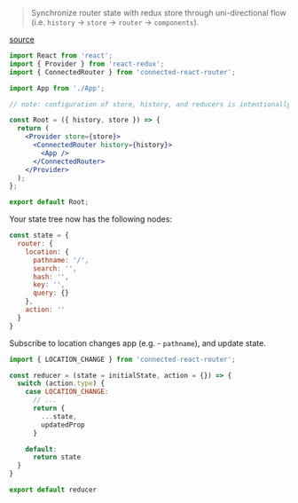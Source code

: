> Synchronize router state with redux store through uni-directional flow (i.e. `history` -> `store` -> `router` -> `components`).

[source](https://github.com/supasate/connected-react-router)

```jsx
import React from 'react';
import { Provider } from 'react-redux';
import { ConnectedRouter } from 'connected-react-router';

import App from './App';

// note: configuration of store, history, and reducers is intentionally omitted.

const Root = ({ history, store }) => {
  return (
    <Provider store={store}>
      <ConnectedRouter history={history}>
        <App />
      </ConnectedRouter>
    </Provider>
  );
};

export default Root;
```

Your state tree now has the following nodes:

```js
const state = {
  router: {
    location: {
      pathname: '/',
      search: '',
      hash: '',
      key: '',
      query: {}
    },
    action: ''
  }
}
```

Subscribe to location changes app (e.g. - `pathname`), and update state.

```js
import { LOCATION_CHANGE } from 'connected-react-router';

const reducer = (state = initialState, action = {}) => {
  switch (action.type) {
    case LOCATION_CHANGE:
      // ...
      return {
        ...state,
        updatedProp
      }

    default:
      return state
  }
}

export default reducer
```
